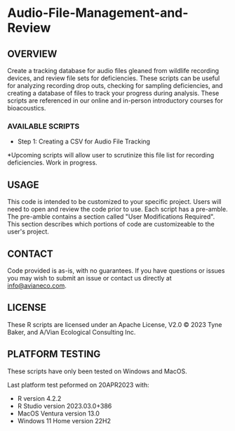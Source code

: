 # Audio-File-Management-and-Review

## OVERVIEW ##
Create a tracking database for audio files gleaned from wildlife recording devices, and review file sets for deficiencies. These scripts can be useful for analyzing recording drop outs, checking for sampling deficiencies, and creating a database of files to track your progress during analysis.  These scripts are referenced in our online and in-person introductory courses for bioacoustics. 

### AVAILABLE SCRIPTS ###
- Step 1: Creating a CSV for Audio File Tracking

*Upcoming scripts will allow user to scrutinize this file list for recording deficiencies. Work in progress.

## USAGE ##
This code is intended to be customized to your specific project. Users will need to open and review the code prior to use. Each script has a pre-amble. The pre-amble contains a section called "User Modifications Required". This section describes which portions of code are customizeable to the user's project. 

## CONTACT ##
Code provided is as-is, with no guarantees. If you have questions or issues you may wish to submit an issue or contact us directly at info@avianeco.com.

## LICENSE ##
These R scripts are licensed under an Apache License, V2.0 © 2023 Tyne Baker, and A/Vian Ecological Consulting Inc.

## PLATFORM TESTING ##
These scripts have only been tested on Windows and MacOS. 

Last platform test peformed on 20APR2023 with:
- R version 4.2.2
- R Studio version 2023.03.0+386
- MacOS Ventura version 13.0 
- Windows 11 Home version 22H2
